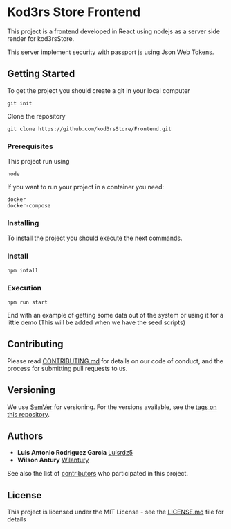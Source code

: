 # Kod3rs Store Frontend

This project is a frontend developed in React using nodejs as a server side render for kod3rsStore.

This server implement security with passport js using Json Web Tokens.

## Getting Started

To get the project you should create a git in your local computer

```
git init
```
Clone the repository

```
git clone https://github.com/kod3rsStore/Frontend.git
```

### Prerequisites

This project run using

```
node
```

If you want to run your project in a container you need:

```
docker 
docker-compose
```

### Installing

To install the project you should execute the next commands.

### Install

```
npm intall
```

### Execution

```
npm run start
```

End with an example of getting some data out of the system or using it for a little demo
(This will be added when we have the seed scripts)


## Contributing

Please read [CONTRIBUTING.md](https://gist.github.com/PurpleBooth/b24679402957c63ec426) for details on our code of conduct, and the process for submitting pull requests to us.

## Versioning

We use [SemVer](http://semver.org/) for versioning. For the versions available, see the [tags on this repository](https://github.com/your/project/tags). 

## Authors
* **Luis Antonio Rodriguez Garcia**  [Luisrdz5](https://github.com/luisrdz5)
* **Wilson Antury**  [Wilantury](https://github.com/wilantury)

See also the list of [contributors](https://github.com/kod3rsStore/Frontend/contributors) who participated in this project.

## License

This project is licensed under the MIT License - see the [LICENSE.md](LICENSE.md) file for details


